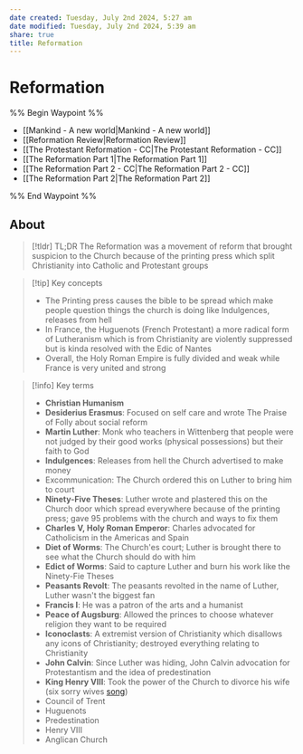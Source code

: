 ```yaml
---
date created: Tuesday, July 2nd 2024, 5:27 am
date modified: Tuesday, July 2nd 2024, 5:39 am
share: true
title: Reformation
---
```


# Reformation

%% Begin Waypoint %%

- [[Mankind - A new world|Mankind - A new world]]
- [[Reformation Review|Reformation Review]]
- [[The Protestant Reformation - CC|The Protestant Reformation - CC]]
- [[The Reformation Part 1|The Reformation Part 1]]
- [[The Reformation Part 2 - CC|The Reformation Part 2 - CC]]
- [[The Reformation Part 2|The Reformation Part 2]]

%% End Waypoint %%

## About

> [!tldr] TL;DR
> The Reformation was a movement of reform that brought suspicion to the Church because of the printing press which split Christianity into Catholic and Protestant groups

> [!tip] Key concepts
>
> - The Printing press causes the bible to be spread which make people question things the church is doing like Indulgences, releases from hell
> - In France, the Huguenots (French Protestant) a more radical form of Lutheranism which is from Christianity are violently suppressed but is kinda resolved with the Edic of Nantes
> - Overall, the Holy Roman Empire is fully divided and weak while France is very united and strong

> [!info] Key terms
>
> - **Christian Humanism**
> - **Desiderius Erasmus**: Focused on self care and wrote The Praise of Folly about social reform
> - **Martin Luther**: Monk who teachers in Wittenberg that people were not judged by their good works (physical possessions) but their faith to God
> - **Indulgences**: Releases from hell the Church advertised to make money
> - Excommunication: The Church ordered this on Luther to bring him to court
> - **Ninety-Five Theses**: Luther wrote and plastered this on the Church door which spread everywhere because of the printing press; gave 95 problems with the church and ways to fix them
> - **Charles V, Holy Roman Emperor**: Charles advocated for Catholicism in the Americas and Spain
> - **Diet of Worms**: The Church'es court; Luther is brought there to see what the Church should do with him
> - **Edict of Worms**: Said to capture Luther and burn his work like the Ninety-Fie Theses
> - **Peasants Revolt**: The peasants revolted in the name of Luther, Luther wasn't the biggest fan
> - **Francis I**: He was a patron of the arts and a humanist
> - **Peace of Augsburg**: Allowed the princes to choose whatever religion they want to be required
> - **Iconoclasts**: A extremist version of Christianity which disallows any icons of Christianity; destroyed everything relating to Christianity
> - **John Calvin**: Since Luther was hiding, John Calvin advocation for Protestantism and the idea of predestination
> - **King Henry VIII**: Took the power of the Church to divorce his wife (six sorry wives [song](https://www.youtube.com/watch?v=Pb4j29AbQXQ))
> - Council of Trent
> - Huguenots
> - Predestination
> - Henry VIII
> - Anglican Church
